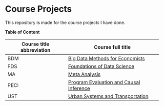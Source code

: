 # Course Projects
This repository is made for the course projects I have done.

**Table of Content**

| Course title abbreviation | Course full title                                         |
| ------------------------- | --------------------------------------------------------- |
| BDM                       | [Big Data Methods for Economists](BDM/README.md)          |
| FDS                       | [Foundations of Data Science](FDS/README.md)              |
| MA                        | [Meta Analysis](MA/README.md)                             |
| PECI                      | [Program Evaluation and Causal Inference](PECI/README.md) |
| UST                       | [Urban Systems and Transportation](UST/README.md)         |



